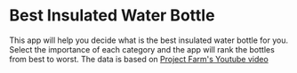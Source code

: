 # Best Insulated Water Bottle
This app will help you decide what is the best insulated water bottle for you.
Select the importance of each category and the app will rank the bottles from best to worst.
The data is based on [Project Farm's Youtube video](https://www.youtube.com/watch?v=a6j1NJkNzwI&ab_channel=ProjectFarm)
